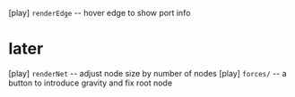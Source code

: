 [play] `renderEdge` -- hover edge to show port info

# later

[play] `renderNet` -- adjust node size by number of nodes
[play] `forces/` -- a button to introduce gravity and fix root node
